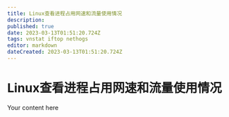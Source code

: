 ```yaml
---
title: Linux查看进程占用网速和流量使用情况
description: 
published: true
date: 2023-03-13T01:51:20.724Z
tags: vnstat iftop nethogs
editor: markdown
dateCreated: 2023-03-13T01:51:20.724Z
---
```


# Linux查看进程占用网速和流量使用情况
Your content here